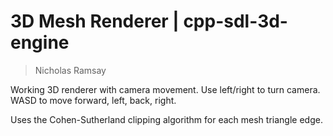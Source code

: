 # 3D Mesh Renderer | cpp-sdl-3d-engine
> Nicholas Ramsay

Working 3D renderer with camera movement. Use left/right to turn camera. WASD to move forward, left, back, right. 

Uses the Cohen-Sutherland clipping algorithm for each mesh triangle edge.
